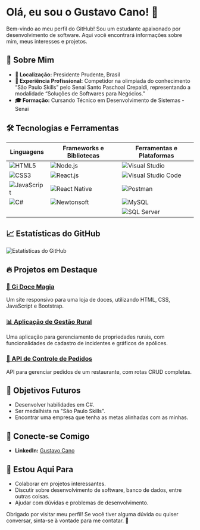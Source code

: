 # Olá, eu sou o Gustavo Cano! 👋

Bem-vindo ao meu perfil do GitHub! Sou um estudante apaixonado por desenvolvimento de software. Aqui você encontrará informações sobre mim, meus interesses e projetos.

## 🚀 Sobre Mim

- **📍 Localização:** Presidente Prudente, Brasil
- **💼 Experiência Profissional:** Competidor na olimpíada do conhecimento “São Paulo Skills” pelo Senai Santo Paschoal Crepaldi, representando a modalidade “Soluções de Softwares para Negócios.”
- **🎓 Formação:** Cursando Técnico em Desenvolvimento de Sistemas - Senai

## 🛠️ Tecnologias e Ferramentas

| Linguagens               | Frameworks e Bibliotecas       | Ferramentas e Plataformas       |
|-------------------------|---------------------------------|----------------------------------|
| ![HTML5](https://img.shields.io/badge/HTML5-E34F26?style=flat-square&logo=html5&logoColor=white)   | ![Node.js](https://img.shields.io/badge/Node.js-339933?style=flat-square&logo=nodedotjs&logoColor=white) | ![Visual Studio](https://img.shields.io/badge/Visual%20Studio-5C2D91?style=flat-square&logo=visualstudio&logoColor=white)  |
| ![CSS3](https://img.shields.io/badge/CSS3-1572B6?style=flat-square&logo=css3&logoColor=white)       | ![React.js](https://img.shields.io/badge/React.js-61DAFB?style=flat-square&logo=react&logoColor=black) | ![Visual Studio Code](https://img.shields.io/badge/Visual%20Studio%20Code-007ACC?style=flat-square&logo=visualstudiocode&logoColor=white) |
| ![JavaScript](https://img.shields.io/badge/JavaScript-F7DF1E?style=flat-square&logo=javascript&logoColor=black) | ![React Native](https://img.shields.io/badge/React%20Native-61DAFB?style=flat-square&logo=react&logoColor=black) | ![Postman](https://img.shields.io/badge/Postman-FF6C37?style=flat-square&logo=postman&logoColor=white) |
| ![C#](https://img.shields.io/badge/C%23-239120?style=flat-square&logo=csharp&logoColor=white)       | ![Newtonsoft](https://img.shields.io/badge/Newtonsoft-00A6D6?style=flat-square&logo=nuget&logoColor=white) | ![MySQL](https://img.shields.io/badge/MySQL-4479A1?style=flat-square&logo=mysql&logoColor=white) |
|                         |                                 | ![SQL Server](https://img.shields.io/badge/SQL%20Server-CC2927?style=flat-square&logo=microsoftsqlserver&logoColor=white) |

## 📈 Estatísticas do GitHub

![Estatísticas do GitHub](https://github-readme-stats.vercel.app/api?username=GCano08&show_icons=true&theme=radical)

## 🔥 Projetos em Destaque
### [🍭 Gi Doce Magia](https://github.com/GCano08/gi-doce-magia)
Um site responsivo para uma loja de doces, utilizando HTML, CSS, JavaScript e Bootstrap.

### [📊 Aplicação de Gestão Rural](https://github.com/GCano08/rural-management)
Uma aplicação para gerenciamento de propriedades rurais, com funcionalidades de cadastro de incidentes e gráficos de apólices.

### [🔐 API de Controle de Pedidos](https://github.com/GCano08/order-api)
API para gerenciar pedidos de um restaurante, com rotas CRUD completas.

## 🎯 Objetivos Futuros

- Desenvolver habilidades em C#.
- Ser medalhista na "São Paulo Skills".
- Encontrar uma empresa que tenha as metas alinhadas com as minhas.

## 🤝 Conecte-se Comigo

- **LinkedIn:** [Gustavo Cano](https://www.linkedin.com/in/gustavo-cano-0b99a827a/)

## 💬 Estou Aqui Para

- Colaborar em projetos interessantes.
- Discutir sobre desenvolvimento de software, banco de dados, entre outras coisas.
- Ajudar com dúvidas e problemas de desenvolvimento.

Obrigado por visitar meu perfil! Se você tiver alguma dúvida ou quiser conversar, sinta-se à vontade para me contatar. 🚀
